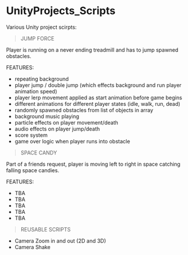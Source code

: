 # UnityProjects_Scripts
Various Unity project scirpts:


> JUMP FORCE 

Player is running on a never ending treadmill and has to jump spawned obstacles.

FEATURES:
- repeating background
- player jump / double jump (which effects background and run player animation speed)
- player lerp movement applied as start animation before game begins
- different animations for different player states (idle, walk, run, dead)
- randomly spawned obstacles from list of objects in array 
- background music playing 
- particle effects on player movement/death
- audio effects on player jump/death
- score system
- game over logic when player runs into obstacle


> SPACE CANDY

Part of a friends request, player is moving left to right in space catching falling space candies.

FEATURES:
- TBA
- TBA
- TBA
- TBA
- TBA

> REUSABLE SCRIPTS

- Camera Zoom in and out (2D and 3D)
- Camera Shake 
